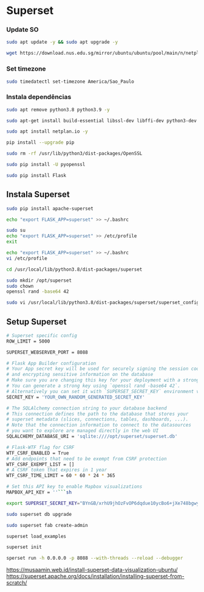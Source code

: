 # Superset

### Update SO
```bash
sudo apt update -y && sudo apt upgrade -y
```
```bash
wget https://download.nus.edu.sg/mirror/ubuntu/ubuntu/pool/main/n/netplan.io/netplan.io_0.99-0ubuntu1_amd64.deb
```

### Set timezone
```sh
sudo timedatectl set-timezone America/Sao_Paulo
```
### Instala dependências
```sh
sudo apt remove python3.8 python3.9 -y
```
```sh
sudo apt-get install build-essential libssl-dev libffi-dev python3-dev python3-pip libsasl2-dev libldap2-dev default-libmysqlclient-dev nginx -y
```
```sh
sudo apt install netplan.io -y
```
```sh
pip install --upgrade pip
```
```sh
sudo rm -rf /usr/lib/python3/dist-packages/OpenSSL
```
```sh
sudo pip install -U pyopenssl
```
```sh
sudo pip install Flask
```
## Instala Superset
```sh
sudo pip install apache-superset
```

```sh
echo "export FLASK_APP=superset" >> ~/.bashrc
```
```sh
sudo su
echo "export FLASK_APP=superset" >> /etc/profile
exit
```
```sh
echo "export FLASK_APP=superset" >> ~/.bashrc
vi /etc/profile
```

```sh
cd /usr/local/lib/python3.8/dist-packages/superset
```
```sh
sudo mkdir /opt/superset
sudo chown 
openssl rand -base64 42
```
```sh
sudo vi /usr/local/lib/python3.8/dist-packages/superset/superset_config.py
```
## Setup Superset

```sh
# Superset specific config
ROW_LIMIT = 5000

SUPERSET_WEBSERVER_PORT = 8088

# Flask App Builder configuration
# Your App secret key will be used for securely signing the session cookie
# and encrypting sensitive information on the database
# Make sure you are changing this key for your deployment with a strong key.
# You can generate a strong key using `openssl rand -base64 42`.
# Alternatively you can set it with `SUPERSET_SECRET_KEY` environment variable.
SECRET_KEY = 'YOUR_OWN_RANDOM_GENERATED_SECRET_KEY'

# The SQLAlchemy connection string to your database backend
# This connection defines the path to the database that stores your
# superset metadata (slices, connections, tables, dashboards, ...).
# Note that the connection information to connect to the datasources
# you want to explore are managed directly in the web UI
SQLALCHEMY_DATABASE_URI = 'sqlite:////opt/superset/superset.db'

# Flask-WTF flag for CSRF
WTF_CSRF_ENABLED = True
# Add endpoints that need to be exempt from CSRF protection
WTF_CSRF_EXEMPT_LIST = []
# A CSRF token that expires in 1 year
WTF_CSRF_TIME_LIMIT = 60 * 60 * 24 * 365

# Set this API key to enable Mapbox visualizations
MAPBOX_API_KEY = ''```sh
```

```sh
export SUPERSET_SECRET_KEY="BYnGB/xrhU9jhOzFvOP6dqdue10ycBo6+jXe748bgwyuQp7fNg8ySLbH"
```

```sh
sudo superset db upgrade
```

```sh
sudo superset fab create-admin
```
```sh
superset load_examples
```

```sh
superset init
```

```sh
sperset run -h 0.0.0.0 -p 8088 --with-threads --reload --debugger
```

https://musaamin.web.id/install-superset-data-visualization-ubuntu/  
https://superset.apache.org/docs/installation/installing-superset-from-scratch/
